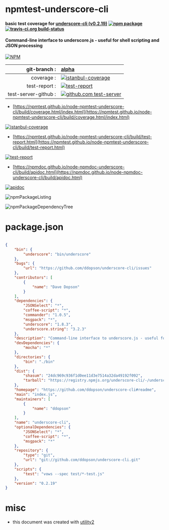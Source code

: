 # npmtest-underscore-cli

#### basic test coverage for  [underscore-cli (v0.2.19)](https://github.com/ddopson/underscore-cli#readme)  [![npm package](https://img.shields.io/npm/v/npmtest-underscore-cli.svg?style=flat-square)](https://www.npmjs.org/package/npmtest-underscore-cli) [![travis-ci.org build-status](https://api.travis-ci.org/npmtest/node-npmtest-underscore-cli.svg)](https://travis-ci.org/npmtest/node-npmtest-underscore-cli)

#### Command-line interface to underscore.js - useful for shell scripting and JSON processing

[![NPM](https://nodei.co/npm/underscore-cli.png?downloads=true&downloadRank=true&stars=true)](https://www.npmjs.com/package/underscore-cli)

| git-branch : | [alpha](https://github.com/npmtest/node-npmtest-underscore-cli/tree/alpha)|
|--:|:--|
| coverage : | [![istanbul-coverage](https://npmtest.github.io/node-npmtest-underscore-cli/build/coverage.badge.svg)](https://npmtest.github.io/node-npmtest-underscore-cli/build/coverage.html/index.html)|
| test-report : | [![test-report](https://npmtest.github.io/node-npmtest-underscore-cli/build/test-report.badge.svg)](https://npmtest.github.io/node-npmtest-underscore-cli/build/test-report.html)|
| test-server-github : | [![github.com test-server](https://npmtest.github.io/node-npmtest-underscore-cli/GitHub-Mark-32px.png)](https://npmtest.github.io/node-npmtest-underscore-cli/build/app/index.html) | | build-artifacts : | [![build-artifacts](https://npmtest.github.io/node-npmtest-underscore-cli/glyphicons_144_folder_open.png)](https://github.com/npmtest/node-npmtest-underscore-cli/tree/gh-pages/build)|

- [https://npmtest.github.io/node-npmtest-underscore-cli/build/coverage.html/index.html](https://npmtest.github.io/node-npmtest-underscore-cli/build/coverage.html/index.html)

[![istanbul-coverage](https://npmtest.github.io/node-npmtest-underscore-cli/build/screenCapture.buildCi.browser.%252Ftmp%252Fbuild%252Fcoverage.lib.html.png)](https://npmtest.github.io/node-npmtest-underscore-cli/build/coverage.html/index.html)

- [https://npmtest.github.io/node-npmtest-underscore-cli/build/test-report.html](https://npmtest.github.io/node-npmtest-underscore-cli/build/test-report.html)

[![test-report](https://npmtest.github.io/node-npmtest-underscore-cli/build/screenCapture.buildCi.browser.%252Ftmp%252Fbuild%252Ftest-report.html.png)](https://npmtest.github.io/node-npmtest-underscore-cli/build/test-report.html)

- [https://npmdoc.github.io/node-npmdoc-underscore-cli/build/apidoc.html](https://npmdoc.github.io/node-npmdoc-underscore-cli/build/apidoc.html)

[![apidoc](https://npmdoc.github.io/node-npmdoc-underscore-cli/build/screenCapture.buildCi.browser.%252Ftmp%252Fbuild%252Fapidoc.html.png)](https://npmdoc.github.io/node-npmdoc-underscore-cli/build/apidoc.html)

![npmPackageListing](https://npmtest.github.io/node-npmtest-underscore-cli/build/screenCapture.npmPackageListing.svg)

![npmPackageDependencyTree](https://npmtest.github.io/node-npmtest-underscore-cli/build/screenCapture.npmPackageDependencyTree.svg)



# package.json

```json

{
    "bin": {
        "underscore": "bin/underscore"
    },
    "bugs": {
        "url": "https://github.com/ddopson/underscore-cli/issues"
    },
    "contributors": [
        {
            "name": "Dave Dopson"
        }
    ],
    "dependencies": {
        "JSONSelect": "*",
        "coffee-script": "*",
        "commander": "1.0.5",
        "msgpack": "*",
        "underscore": "1.8.3",
        "underscore.string": "3.2.3"
    },
    "description": "Command-line interface to underscore.js - useful for shell scripting and JSON processing",
    "devDependencies": {
        "mocha": "*"
    },
    "directories": {
        "bin": "./bin"
    },
    "dist": {
        "shasum": "24dc969c936f1d0ee11d3e7514a32da49192f092",
        "tarball": "https://registry.npmjs.org/underscore-cli/-/underscore-cli-0.2.19.tgz"
    },
    "homepage": "https://github.com/ddopson/underscore-cli#readme",
    "main": "index.js",
    "maintainers": [
        {
            "name": "ddopson"
        }
    ],
    "name": "underscore-cli",
    "optionalDependencies": {
        "JSONSelect": "*",
        "coffee-script": "*",
        "msgpack": "*"
    },
    "repository": {
        "type": "git",
        "url": "git://github.com/ddopson/underscore-cli.git"
    },
    "scripts": {
        "test": "vows --spec test/*-test.js"
    },
    "version": "0.2.19"
}
```



# misc
- this document was created with [utility2](https://github.com/kaizhu256/node-utility2)
